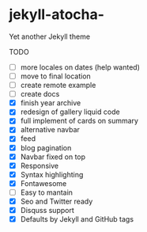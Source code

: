 # jekyll-atocha-
Yet another Jekyll theme 


TODO

- [ ] more locales on dates (help wanted)
- [ ] move to final location 
- [ ] create remote example
- [ ] create docs
- [x] finish year archive
- [x] redesign of gallery liquid code
- [x] full implement of cards on summary
- [x] alternative navbar
- [x] feed
- [x] blog pagination
- [x] Navbar fixed on top
- [x] Responsive
- [x] Syntax highlighting 
- [x] Fontawesome
- [ ] Easy to mantain
- [x] Seo and Twitter ready
- [x] Disquss support
- [x] Defaults by Jekyll and GitHub tags
